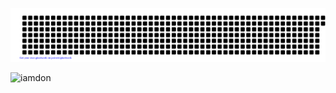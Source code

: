 ![I AM DON](https://github.com/GyalbuSherpa5/GyalbuSherpa5/blob/master/gitartwork.svg)
<p><img align="left" src="https://github-readme-stats.vercel.app/api/top-langs?username=gyalbusherpa5&show_icons=true&locale=en&layout=compact&theme=codeSTACKr" alt="iamdon" /></p>
